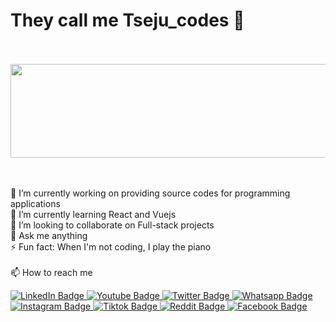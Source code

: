 # They call me Tseju_codes 👋
<br>
<br>
<div id="header" align="left">
  <img src="https://media.giphy.com/media/eUdtR10ZsxlFC/giphy.gif" width="900" height="150"/>
</div>
<br>
<br>

 🔭 I’m currently working on providing source codes for programming applications<br>
 🌱 I’m currently learning React and Vuejs<br>
 👯 I’m looking to collaborate on Full-stack projects<br>
 💬 Ask me anything<br>
 ⚡ Fun fact: When I'm not coding, I play the piano<br>
<br>
 📫 How to reach me
<div id="badges">
  <a href="your-linkedin-URL">
    <img src="https://img.shields.io/badge/LinkedIn-blue?style=for-the-badge&logo=linkedin&logoColor=white" alt="LinkedIn Badge"/>
  </a>
  <a href="your-youtube-URL">
    <img src="https://img.shields.io/badge/YouTube-red?style=for-the-badge&logo=youtube&logoColor=white" alt="Youtube Badge"/>
  </a>
  <a href="your-twitter-URL">
    <img src="https://img.shields.io/badge/Twitter-blue?style=for-the-badge&logo=twitter&logoColor=white" alt="Twitter Badge"/>
  </a>
  <a href="your-whatsapp-URL">
    <img src="https://img.shields.io/badge/whatsapp-green?style=for-the-badge&logo=whatsapp&logoColor=white" alt="Whatsapp Badge"/>
  <a href="your-instagram-URL">
    <img src="https://img.shields.io/badge/instagram-purple?style=for-the-badge&logo=instagram&logoColor=white" alt="Instagram Badge"/>
  <a href="your-tiktok-URL">
    <img src="https://img.shields.io/badge/tiktok-black?style=for-the-badge&logo=tiktok&logoColor=white" alt="Tiktok Badge"/>
  <a href="your-reddit-URL">
    <img src="https://img.shields.io/badge/reddit-red?style=for-the-badge&logo=reddit&logoColor=white" alt="Reddit Badge"/>
  <a href="your-facebook-URL">
    <img src="https://img.shields.io/badge/facebook-blue?style=for-the-badge&logo=facebook&logoColor=white" alt="Facebook Badge"/>
</div>
